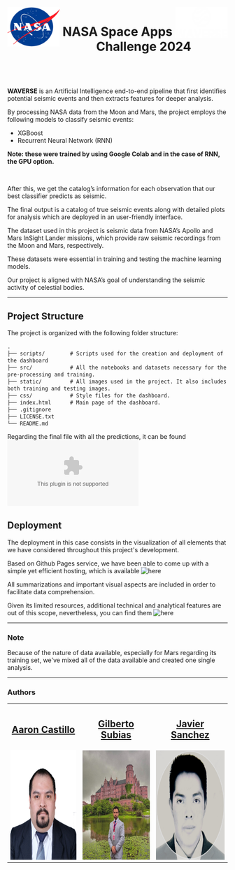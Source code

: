 <img align="left" src="static/logo/nasa_logo.png" width="120 px" height="90 px"> 
<img align="right" src="static/logo/waverse_logo.png" width="120 px" height="70 px">
<h1> <p align="center">NASA Space Apps Challenge 2024</p> </h1> 

<br>
<br>

**WAVERSE** is an Artificial Intelligence end-to-end pipeline that first identifies potential seismic events and then extracts features for deeper analysis.
			
By processing NASA data from the Moon and Mars, the project employs the following models to classify seismic events:

- XGBoost 
- Recurrent Neural Network (RNN)

**Note: these were trained by using Google Colab and in the case of RNN, the GPU option.**

<br>

After this, we get the catalog’s information for each observation that our best classifier predicts as seismic.
			
The final output is a catalog of true seismic events along with detailed plots for analysis which are deployed in an user-friendly interface.

The dataset used in this project is seismic data from NASA’s Apollo and Mars InSight Lander missions, which provide raw seismic recordings from the Moon and Mars, respectively. 

These datasets were essential in training and testing the machine learning models. 

Our project is aligned with NASA’s goal of understanding the seismic activity of celestial bodies.

----
## Project Structure

The project is organized with the following folder structure:

```
.
├── scripts/        # Scripts used for the creation and deployment of the dashboard
├── src/            # All the notebooks and datasets necessary for the pre-processing and training.
├── static/         # All images used in the project. It also includes both training and testing images.
├── css/            # Style files for the dashboard.
├── index.html      # Main page of the dashboard. 
├── .gitignore
├── LICENSE.txt
└── README.md
```

Regarding the final file with all the predictions, it can be found ![here](src/all_predictions.csv) 

## Deployment

The deployment in this case consists in the visualization of all elements that we have considered throughout this project's development. 

Based on Github Pages service, we have been able to come up with a simple yet efficient hosting, which is available ![here](https://amcm329.github.io/codeofduty_nasa_space_apps_2024/)

All summarizations and important visual aspects are included in order to facilitate data comprehension.

Given its limited resources, additional technical and analytical features are out of this scope, nevertheless, you can find them ![here](src/)

----
### **Note**
Because of the nature of data available, especially for Mars regarding its training set, we've mixed all of the data available and created one single analysis.

----
### **Authors**

<center>			
	<table>
               <tr>
                   <th><h2><a href="https://www.linkedin.com/in/amcm329/">Aaron Castillo</a></h2></th>
                   <th><h2><a href="https://www.linkedin.com/in/gilberto-s-a64757121/">Gilberto Subias</a></h2></th>
                   <th><h2><a href="https://www.linkedin.com/in/javier-amiel-irais-s%C3%A1nchez-silva-86a309167/">Javier Sanchez</a></h2></th>
               </tr>
               <tr>
	           <td> <img src="static/team/Aaron_Castillo.jpg" width="250 px" height="250 px"> </td>
                   <td> <img src="static/team/Gilberto_Subias_Garcia.jpeg" width="250 px" height="250 px"> </td>
                   <td> <img src="static/team/Javier_Sanchez.png" width="250 px" height="250 px"> </td>
               </tr>	   
        </table>			
</center>
